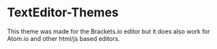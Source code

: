 # TextEditor-Themes
This theme was made for the Brackets.io editor but it does also work for Atom.io and other html/js based editors.
